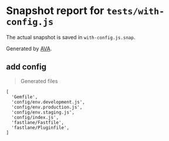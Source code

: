 # Snapshot report for `tests/with-config.js`

The actual snapshot is saved in `with-config.js.snap`.

Generated by [AVA](https://ava.li).

## add config

> Generated files

    [
      'Gemfile',
      'config/env.development.js',
      'config/env.production.js',
      'config/env.staging.js',
      'config/index.js',
      'fastlane/Fastfile',
      'fastlane/Pluginfile',
    ]
